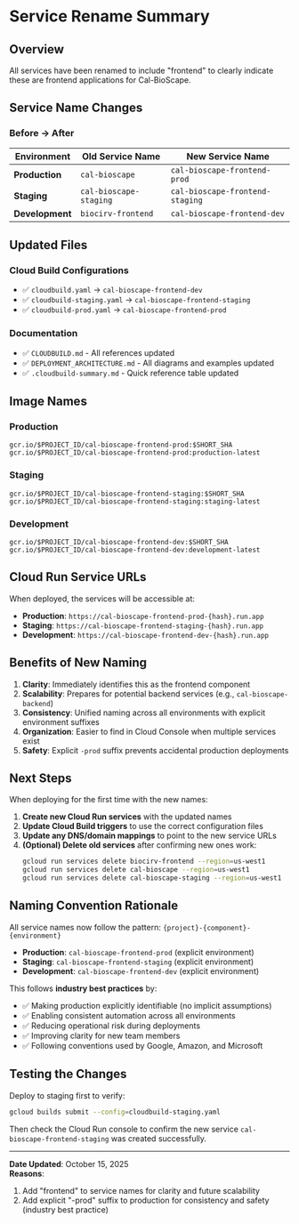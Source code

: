 # Service Rename Summary

## Overview
All services have been renamed to include "frontend" to clearly indicate these are frontend applications for Cal-BioScape.

## Service Name Changes

### Before → After

| Environment | Old Service Name | New Service Name |
|------------|-----------------|------------------|
| **Production** | `cal-bioscape` | `cal-bioscape-frontend-prod` |
| **Staging** | `cal-bioscape-staging` | `cal-bioscape-frontend-staging` |
| **Development** | `biocirv-frontend` | `cal-bioscape-frontend-dev` |

## Updated Files

### Cloud Build Configurations
- ✅ `cloudbuild.yaml` → `cal-bioscape-frontend-dev`
- ✅ `cloudbuild-staging.yaml` → `cal-bioscape-frontend-staging`
- ✅ `cloudbuild-prod.yaml` → `cal-bioscape-frontend-prod`

### Documentation
- ✅ `CLOUDBUILD.md` - All references updated
- ✅ `DEPLOYMENT_ARCHITECTURE.md` - All diagrams and examples updated
- ✅ `.cloudbuild-summary.md` - Quick reference table updated

## Image Names

### Production
```
gcr.io/$PROJECT_ID/cal-bioscape-frontend-prod:$SHORT_SHA
gcr.io/$PROJECT_ID/cal-bioscape-frontend-prod:production-latest
```

### Staging
```
gcr.io/$PROJECT_ID/cal-bioscape-frontend-staging:$SHORT_SHA
gcr.io/$PROJECT_ID/cal-bioscape-frontend-staging:staging-latest
```

### Development
```
gcr.io/$PROJECT_ID/cal-bioscape-frontend-dev:$SHORT_SHA
gcr.io/$PROJECT_ID/cal-bioscape-frontend-dev:development-latest
```

## Cloud Run Service URLs

When deployed, the services will be accessible at:
- **Production**: `https://cal-bioscape-frontend-prod-{hash}.run.app`
- **Staging**: `https://cal-bioscape-frontend-staging-{hash}.run.app`
- **Development**: `https://cal-bioscape-frontend-dev-{hash}.run.app`

## Benefits of New Naming

1. **Clarity**: Immediately identifies this as the frontend component
2. **Scalability**: Prepares for potential backend services (e.g., `cal-bioscape-backend`)
3. **Consistency**: Unified naming across all environments with explicit environment suffixes
4. **Organization**: Easier to find in Cloud Console when multiple services exist
5. **Safety**: Explicit `-prod` suffix prevents accidental production deployments

## Next Steps

When deploying for the first time with the new names:

1. **Create new Cloud Run services** with the updated names
2. **Update Cloud Build triggers** to use the correct configuration files
3. **Update any DNS/domain mappings** to point to the new service URLs
4. **(Optional) Delete old services** after confirming new ones work:
   ```bash
   gcloud run services delete biocirv-frontend --region=us-west1
   gcloud run services delete cal-bioscape --region=us-west1
   gcloud run services delete cal-bioscape-staging --region=us-west1
   ```

## Naming Convention Rationale

All service names now follow the pattern: `{project}-{component}-{environment}`
- **Production**: `cal-bioscape-frontend-prod` (explicit environment)
- **Staging**: `cal-bioscape-frontend-staging` (explicit environment)
- **Development**: `cal-bioscape-frontend-dev` (explicit environment)

This follows **industry best practices** by:
- ✅ Making production explicitly identifiable (no implicit assumptions)
- ✅ Enabling consistent automation across all environments
- ✅ Reducing operational risk during deployments
- ✅ Improving clarity for new team members
- ✅ Following conventions used by Google, Amazon, and Microsoft

## Testing the Changes

Deploy to staging first to verify:
```bash
gcloud builds submit --config=cloudbuild-staging.yaml
```

Then check the Cloud Run console to confirm the new service `cal-bioscape-frontend-staging` was created successfully.

---

**Date Updated**: October 15, 2025  
**Reasons**: 
1. Add "frontend" to service names for clarity and future scalability
2. Add explicit "-prod" suffix to production for consistency and safety (industry best practice)
